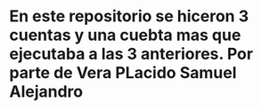 # En este repositorio se hiceron 3 cuentas y una cuebta mas que ejecutaba a las 3 anteriores. Por parte de Vera PLacido Samuel Alejandro
